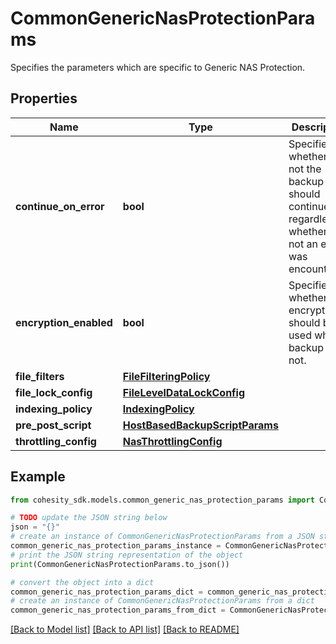 # CommonGenericNasProtectionParams

Specifies the parameters which are specific to Generic NAS Protection.

## Properties

Name | Type | Description | Notes
------------ | ------------- | ------------- | -------------
**continue_on_error** | **bool** | Specifies whether or not the backup should continue regardless of whether or not an error was encountered. | [optional] 
**encryption_enabled** | **bool** | Specifies whether the encryption should be used while backup or not. | [optional] 
**file_filters** | [**FileFilteringPolicy**](FileFilteringPolicy.md) |  | [optional] 
**file_lock_config** | [**FileLevelDataLockConfig**](FileLevelDataLockConfig.md) |  | [optional] 
**indexing_policy** | [**IndexingPolicy**](IndexingPolicy.md) |  | [optional] 
**pre_post_script** | [**HostBasedBackupScriptParams**](HostBasedBackupScriptParams.md) |  | [optional] 
**throttling_config** | [**NasThrottlingConfig**](NasThrottlingConfig.md) |  | [optional] 

## Example

```python
from cohesity_sdk.models.common_generic_nas_protection_params import CommonGenericNasProtectionParams

# TODO update the JSON string below
json = "{}"
# create an instance of CommonGenericNasProtectionParams from a JSON string
common_generic_nas_protection_params_instance = CommonGenericNasProtectionParams.from_json(json)
# print the JSON string representation of the object
print(CommonGenericNasProtectionParams.to_json())

# convert the object into a dict
common_generic_nas_protection_params_dict = common_generic_nas_protection_params_instance.to_dict()
# create an instance of CommonGenericNasProtectionParams from a dict
common_generic_nas_protection_params_from_dict = CommonGenericNasProtectionParams.from_dict(common_generic_nas_protection_params_dict)
```
[[Back to Model list]](../README.md#documentation-for-models) [[Back to API list]](../README.md#documentation-for-api-endpoints) [[Back to README]](../README.md)


